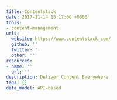 ```yaml
---
title: Contentstack
date: 2017-11-14 15:17:00 +0000
tools:
- content-management
urls:
  website: https://www.contentstack.com/
  github: ''
  twitter: ''
  other: ''
resources:
- name: ''
  url: ''
description: Deliver Content Everywhere
tags: []
data_model: API-based
---
```


